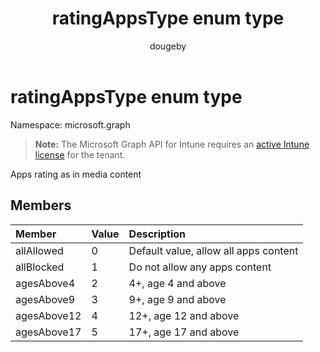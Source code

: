 ﻿---
title: "ratingAppsType enum type"
description: "Apps rating as in media content"
author: "dougeby"
localization_priority: Normal
ms.prod: "intune"
doc_type: enumPageType
---

# ratingAppsType enum type

Namespace: microsoft.graph

> **Note:** The Microsoft Graph API for Intune requires an [active Intune license](https://go.microsoft.com/fwlink/?linkid=839381) for the tenant.

Apps rating as in media content

## Members

| Member      | Value | Description                           |
| :---------- | :---- | :------------------------------------ |
| allAllowed  | 0     | Default value, allow all apps content |
| allBlocked  | 1     | Do not allow any apps content         |
| agesAbove4  | 2     | 4+, age 4 and above                   |
| agesAbove9  | 3     | 9+, age 9 and above                   |
| agesAbove12 | 4     | 12+, age 12 and above                 |
| agesAbove17 | 5     | 17+, age 17 and above                 |
